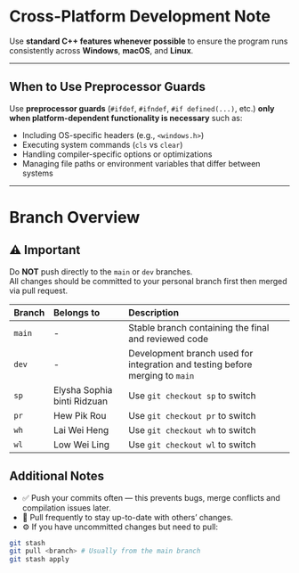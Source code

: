 # Cross-Platform Development Note

Use **standard C++ features whenever possible** to ensure the program runs consistently across **Windows**, **macOS**, and **Linux**.

---

## When to Use Preprocessor Guards

Use **preprocessor guards** (`#ifdef`, `#ifndef`, `#if defined(...)`, etc.) **only when platform-dependent functionality is necessary** such as:

- Including OS-specific headers (e.g., `<windows.h>`)
- Executing system commands (`cls` vs `clear`)
- Handling compiler-specific options or optimizations
- Managing file paths or environment variables that differ between systems

---

# Branch Overview

## ⚠️ Important  
Do **NOT** push directly to the `main` or `dev` branches.  
All changes should be committed to your personal branch first then merged via pull request.

| Branch | Belongs to                  | Description                                                                  |
|:-------|:----------------------------|:-----------------------------------------------------------------------------|
| `main` | -                           | Stable branch containing the final and reviewed code                         |
| `dev`  | -                           | Development branch used for integration and testing before merging to `main` |
| `sp`   | Elysha Sophia binti Ridzuan | Use `git checkout sp` to switch                                              |
| `pr`   | Hew Pik Rou                 | Use `git checkout pr` to switch                                              |
| `wh`   | Lai Wei Heng                | Use `git checkout wh` to switch                                              |
| `wl`   | Low Wei Ling                | Use `git checkout wl` to switch                                              |

## Additional Notes
- ✅ Push your commits often — this prevents bugs, merge conflicts and compilation issues later.
- 🔄 Pull frequently to stay up-to-date with others’ changes.
- ⚙️ If you have uncommitted changes but need to pull:
```bash
git stash
git pull <branch> # Usually from the main branch
git stash apply 
```
